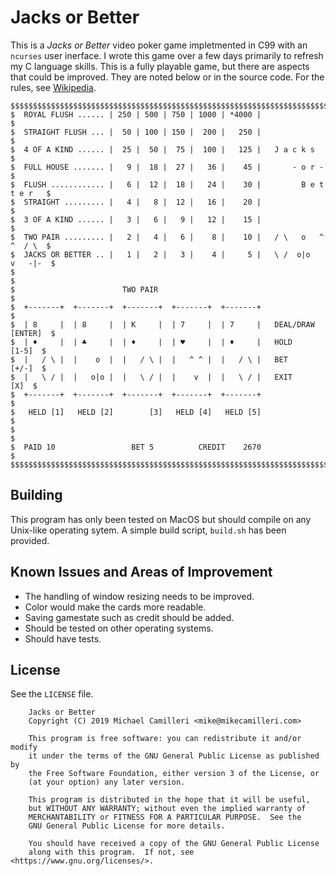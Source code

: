 # Jacks or Better

This is a _Jacks or Better_ video poker game impletmented in C99 with an `ncurses` user inerface. I wrote this game over a few days primarily to refresh my C language skills. This is a fully playable game, but there are aspects that could be improved. They are noted below or in the source code. For the rules, see [Wikipedia](https://en.wikipedia.org/wiki/Video_poker).

```
$$$$$$$$$$$$$$$$$$$$$$$$$$$$$$$$$$$$$$$$$$$$$$$$$$$$$$$$$$$$$$$$$$$$$$$$$$$$$$$$
$  ROYAL FLUSH ...... | 250 | 500 | 750 | 1000 | *4000 |                       $
$  STRAIGHT FLUSH ... |  50 | 100 | 150 |  200 |   250 |                       $
$  4 OF A KIND ...... |  25 |  50 |  75 |  100 |   125 |   J a c k s           $
$  FULL HOUSE ....... |   9 |  18 |  27 |   36 |    45 |       - o r -         $
$  FLUSH ............ |   6 |  12 |  18 |   24 |    30 |         B e t t e r   $
$  STRAIGHT ......... |   4 |   8 |  12 |   16 |    20 |                       $
$  3 OF A KIND ...... |   3 |   6 |   9 |   12 |    15 |                       $
$  TWO PAIR ......... |   2 |   4 |   6 |    8 |    10 |   / \   o   ^ ^  / \  $
$  JACKS OR BETTER .. |   1 |   2 |   3 |    4 |     5 |   \ /  o|o   v   -|-  $
$                                                                              $
$                        TWO PAIR                                              $
$  +-------+  +-------+  +-------+  +-------+  +-------+                       $
$  | 8     |  | 8     |  | K     |  | 7     |  | 7     |   DEAL/DRAW  [ENTER]  $
$  | ♦     |  | ♣     |  | ♦     |  | ♥     |  | ♦     |   HOLD         [1-5]  $
$  |   / \ |  |    o  |  |   / \ |  |   ^ ^ |  |   / \ |   BET          [+/-]  $
$  |   \ / |  |   o|o |  |   \ / |  |    v  |  |   \ / |   EXIT           [X]  $
$  +-------+  +-------+  +-------+  +-------+  +-------+                       $
$   HELD [1]   HELD [2]        [3]   HELD [4]   HELD [5]                       $
$                                                                              $
$  PAID 10                 BET 5          CREDIT    2670                       $
$$$$$$$$$$$$$$$$$$$$$$$$$$$$$$$$$$$$$$$$$$$$$$$$$$$$$$$$$$$$$$$$$$$$$$$$$(MC)$$$
```

## Building

This program has only been tested on MacOS but should compile on any Unix-like operating sytem. A simple build script, `build.sh` has been provided.

## Known Issues and Areas of Improvement

- The handling of window resizing needs to be improved.
- Color would make the cards more readable.
- Saving gamestate such as credit should be added.
- Should be tested on other operating systems.
- Should have tests.

## License

See the `LICENSE` file.

```
    Jacks or Better
    Copyright (C) 2019 Michael Camilleri <mike@mikecamilleri.com>

    This program is free software: you can redistribute it and/or modify
    it under the terms of the GNU General Public License as published by
    the Free Software Foundation, either version 3 of the License, or
    (at your option) any later version.

    This program is distributed in the hope that it will be useful,
    but WITHOUT ANY WARRANTY; without even the implied warranty of
    MERCHANTABILITY or FITNESS FOR A PARTICULAR PURPOSE.  See the
    GNU General Public License for more details.

    You should have received a copy of the GNU General Public License
    along with this program.  If not, see <https://www.gnu.org/licenses/>.
```
